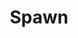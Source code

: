 ---
title: Spawn
issue: 36A
issue_nr: 36
full_title: Setup, Part 2
subtitle: ''
story_arc: Setup
crossover: ''
variant: A
publisher: Image Comics
creators: 
  - Todd McFarlane
release_date: Oct 1995
release_year: 1995
genre:
  - Action
  - Adventure
  - Crime
  - Fantasy
  - Horror
  - Science Fiction
  - Super-Heroes
  - Thriller
format: Comic
pages: 32
signed_by: Greg Capullo
price: 7.50
---